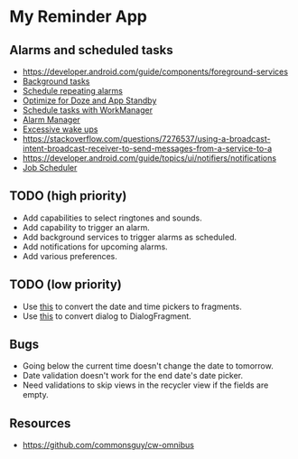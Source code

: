 # My Reminder App

## Alarms and scheduled tasks

* https://developer.android.com/guide/components/foreground-services
* [Background tasks](https://developer.android.com/guide/background)
* [Schedule repeating alarms](https://developer.android.com/training/scheduling/alarms)
* [Optimize for Doze and App Standby](https://developer.android.com/training/monitoring-device-state/doze-standby)
* [Schedule tasks with WorkManager](https://developer.android.com/topic/libraries/architecture/workmanager)
* [Alarm Manager](https://developer.android.com/reference/android/app/AlarmManager)
* [Excessive wake ups](https://developer.android.com/topic/performance/vitals/wakeup)
* https://stackoverflow.com/questions/7276537/using-a-broadcast-intent-broadcast-receiver-to-send-messages-from-a-service-to-a
* https://developer.android.com/guide/topics/ui/notifiers/notifications
* [Job Scheduler](https://github.com/googlearchive/android-JobScheduler/tree/master/Application)

## TODO (high priority)

* Add capabilities to select ringtones and sounds.
* Add capability to trigger an alarm.
* Add background services to trigger alarms as scheduled.
* Add notifications for upcoming alarms.
* Add various preferences.

## TODO (low priority)

* Use [this](https://developer.android.com/guide/topics/ui/controls/pickers#java) to convert the date and time pickers to fragments.
* Use [this](https://developer.android.com/guide/topics/ui/dialogs) to convert dialog to DialogFragment.

## Bugs

* Going below the current time doesn't change the date to tomorrow.
* Date validation doesn't work for the end date's date picker.
* Need validations to skip views in the recycler view if the fields are empty.

## Resources

* https://github.com/commonsguy/cw-omnibus
